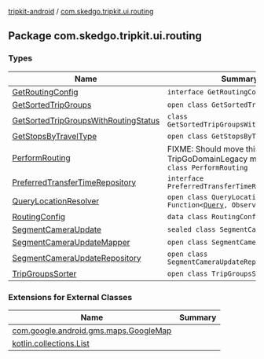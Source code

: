 [tripkit-android](../index.md) / [com.skedgo.tripkit.ui.routing](./index.md)

## Package com.skedgo.tripkit.ui.routing

### Types

| Name | Summary |
|---|---|
| [GetRoutingConfig](-get-routing-config/index.md) | `interface GetRoutingConfig` |
| [GetSortedTripGroups](-get-sorted-trip-groups/index.md) | `open class GetSortedTripGroups` |
| [GetSortedTripGroupsWithRoutingStatus](-get-sorted-trip-groups-with-routing-status/index.md) | `class GetSortedTripGroupsWithRoutingStatus` |
| [GetStopsByTravelType](-get-stops-by-travel-type/index.md) | `open class GetStopsByTravelType` |
| [PerformRouting](-perform-routing/index.md) | FIXME: Should move this into TripGoDomainLegacy module.`open class PerformRouting` |
| [PreferredTransferTimeRepository](-preferred-transfer-time-repository/index.md) | `interface PreferredTransferTimeRepository` |
| [QueryLocationResolver](-query-location-resolver/index.md) | `open class QueryLocationResolver : Function<`[`Query`](../com.skedgo.android.common.model/-query/index.md)`, Observable<`[`Query`](../com.skedgo.android.common.model/-query/index.md)`>>` |
| [RoutingConfig](-routing-config/index.md) | `data class RoutingConfig` |
| [SegmentCameraUpdate](-segment-camera-update/index.md) | `sealed class SegmentCameraUpdate` |
| [SegmentCameraUpdateMapper](-segment-camera-update-mapper/index.md) | `open class SegmentCameraUpdateMapper` |
| [SegmentCameraUpdateRepository](-segment-camera-update-repository/index.md) | `open class SegmentCameraUpdateRepository` |
| [TripGroupsSorter](-trip-groups-sorter/index.md) | `open class TripGroupsSorter` |

### Extensions for External Classes

| Name | Summary |
|---|---|
| [com.google.android.gms.maps.GoogleMap](com.google.android.gms.maps.-google-map/index.md) |  |
| [kotlin.collections.List](kotlin.collections.-list/index.md) |  |
